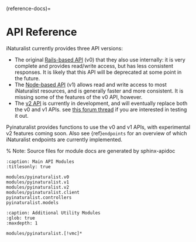 (reference-docs)=
# API Reference
iNaturalist currently provides three API versions:

* The original [Rails-based API](https://www.inaturalist.org/pages/api+reference) (v0)
  that they also use internally: it is very complete and provides read/write access, but has less
  consistent responses. It is likely that this API will be deprecated at some point in the future.
* The [Node-based API](https://api.inaturalist.org/v1/docs/) (v1) allows read and write access
  to most iNaturalist resources, and is generally faster and more consistent. It is
  missing some of the features of the v0 API, however.
* The [v2 API](https://api.inaturalist.org/v1/docs/) is currently in development, and will
  eventually replace both the v0 and v1 APIs. see
  [this forum thread](https://forum.inaturalist.org/t/obs-detail-on-api-v2-feedback/21215)
  if you are interested in testing it out.

Pyinaturalist provides functions to use the v0 and v1 APIs, with experimental v2 features coming soon.
Also see {ref}`endpoints` for an overview of which iNaturalist endpoints are currently implemented.

% Note: Source files for module docs are generated by sphinx-apidoc
```{toctree}
:caption: Main API Modules
:titlesonly: true

modules/pyinaturalist.v0
modules/pyinaturalist.v1
modules/pyinaturalist.v2
modules/pyinaturalist.client
pyinaturalist.controllers
pyinaturalist.models
```

```{toctree}
:caption: Additional Utility Modules
:glob: true
:maxdepth: 1

modules/pyinaturalist.[!vmc]*
```
